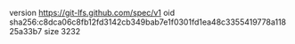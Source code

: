 version https://git-lfs.github.com/spec/v1
oid sha256:c8dca06c8fb12fd3142cb349bab7e1f0301fd1ea48c3355419778a11825a33b7
size 3232
